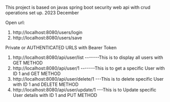This project is based on javas spring boot security web api with crud operations set up. 2023 December

Open url: 
1. http://localhost:8080/users/login
2. http://localhost:8080/users/save

Private or AUTHENTICATED URLS with Bearer Token

1. http://localhost:8080/api/user/list  -------This is to display all users with GET METHOD
2. http://localhost:8080/api/user/1     -------This is to get a specific User with ID 1 and GET METHOD
3. http://localhost:8080/api/user/delete/1  ---This is to delete specific User with ID 1 and DELETE METHOD
4. http://localhost:8080/api/user/update/1  ---This is to Update specific User details with ID 1 and PUT METHOD


